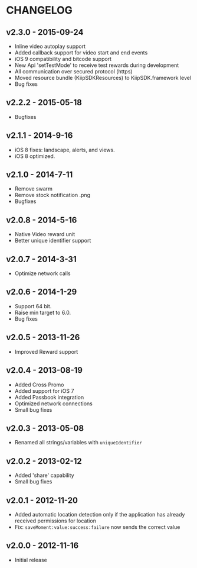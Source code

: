 # CHANGELOG

## v2.3.0 - 2015-09-24
* Inline video autoplay support
* Added callback support for video start and end events
* iOS 9 compatibility and bitcode support
* New Api 'setTestMode' to receive test rewards during development
* All communication over secured protocol (https)
* Moved resource bundle (KiipSDKResources) to KiipSDK.framework level
* Bug fixes

## v2.2.2 - 2015-05-18
* Bugfixes

## v2.1.1 - 2014-9-16
* iOS 8 fixes: landscape, alerts, and views. 
* iOS 8 optimized.

## v2.1.0 - 2014-7-11
* Remove swarm
* Remove stock notification .png
* Bugfixes

## v2.0.8 - 2014-5-16
* Native Video reward unit
* Better unique identifier support

## v2.0.7 - 2014-3-31
* Optimize network calls

## v2.0.6 - 2014-1-29
* Support 64 bit.
* Raise min target to 6.0.
* Bug fixes

## v2.0.5 - 2013-11-26
* Improved Reward support

## v2.0.4 - 2013-08-19
* Added Cross Promo
* Added support for iOS 7
* Added Passbook integration
* Optimized network connections
* Small bug fixes

## v2.0.3 - 2013-05-08
* Renamed all strings/variables with `uniqueIdentifier`

## v2.0.2 - 2013-02-12
* Added 'share' capability
* Small bug fixes

## v2.0.1 - 2012-11-20
* Added automatic location detection only if the application has already received permissions for location
* Fix: `saveMoment:value:success:failure` now sends the correct value

## v2.0.0 - 2012-11-16
* Initial release
